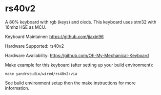 rs40v2
===

A 80% keyboard with rgb (keys) and oleds.
This keyboard uses stm32 with 16mhz HSE as MCU.

Keyboard Maintainer: https://github.com/jiaxin96

Hardware Supported: rs40v2

Hardware Availability: https://github.com/Oh-My-Mechanical-Keyboard 

Make example for this keyboard (after setting up your build environment):

    make yandrstudio/wired/rs40v2:via


See [build environment setup](https://docs.qmk.fm/#/getting_started_build_tools) then the [make instructions](https://docs.qmk.fm/#/getting_started_make_guide) for more information.
